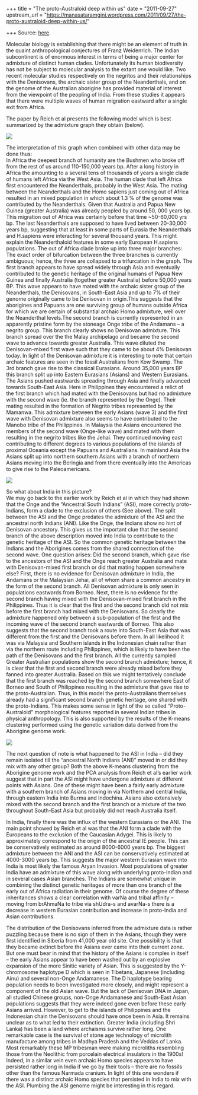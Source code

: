 +++
title = "The proto-Australoid deep within us"
date = "2011-09-27"
upstream_url = "https://manasataramgini.wordpress.com/2011/09/27/the-proto-australoid-deep-within-us/"

+++
Source: [here](https://manasataramgini.wordpress.com/2011/09/27/the-proto-australoid-deep-within-us/).

Molecular biology is establishing that there might be an element of truth in the quaint anthropological conjectures of Franz Weidenrich. The Indian subcontinent is of enormous interest in terms of being a major center for admixture of distinct human clades. Unfortunately its human biodiversity has not be subject to molecular analysis to the extant one would like. Two recent molecular studies respectively on the negritos and their relationships with the Denisovans, the archaic sister group of the Neanderthals, and on the genome of the Australian aborigine has provided material of interest from the viewpoint of the peopling of India. From these studies it appears that there were multiple waves of human migration eastward after a single exit from Africa.

The paper by Reich et al presents the following model which is best summarized by the admixture graph they obtain (below).

[![](https://lh3.googleusercontent.com/-fipSe0UN_m0/ToQWAheYgtI/AAAAAAAACOY/Y3OUP5weBio/s400/Negritos.jpg)](https://picasaweb.google.com/lh/photo/BNGxxLA_kwr13un8APiBGA?feat=embedwebsite)

The interpretation of this graph when combined with other data may be done thus:  
In Africa the deepest branch of humanity are the Bushmen who broke off from the rest of us around 110-150,000 years bp. After a long history in Africa the amounting to a several tens of thousands of years a single clade of humans left Africa via the West Asia. The human clade that left Africa first encountered the Neanderthals, probably in the West Asia. The mating between the Neanderthals and the Homo sapiens just coming out of Africa resulted in an mixed population in which about 1.3 % of the genome was contributed by the Neanderthals. Given that Australia and Papua New Guinea (greater Australia) was already peopled by around 50, 000 years bp. This migration out of Africa was certainly before that time \~50-60,000 yrs bp. The last Neanderthals are supposed to have lived between 20-30,000 years bp, suggesting that at least in some parts of Eurasia the Neanderthals and H.sapiens were interacting for several thousand years. This might explain the Neanderthaloid features in some early European H.sapiens populations. The out of Africa clade broke up into three major branches: The exact order of bifurcation between the three branches is currently ambiguous; hence, the three are collapsed to a trifurcation in the graph. The first branch appears to have spread widely through Asia and eventually contributed to the genetic heritage of the original humans of Papua New Guinea and finally Australia
(together greater Australia) before 50,000 years BP. This wave appears
to have mated with the archaic sister group of the Neanderthals, the Denisovans, in South-East Asia and up to 7% of their genome originally came to be Denisovan in origin.This suggests that the aborigines and Papuans are one surviving group of humans outside Africa for which we are certain of substantial archaic Homo admixture, well over the Neanderthal levels.The second branch is currently represented in an apparently pristine form by the stoneage Onge tribe of the Andamans – a negrito group. This branch clearly shows no Denisovan admixture. This branch spread over the the Malay archipelago and became the second wave to advance towards greater Australia. This wave diluted the Denisovan-mixed first wave such that they came to be about 4% Denisovan today. In light of the Denisovan admixture it is interesting to note that certain archaic features are seen in the fossil Australians from Kow Swamp. The 3rd branch gave rise to the classical Eurasians. Around 35,000 years BP this branch split up into Eastern Eurasians (Asians) and Western Eurasians. The Asians pushed eastwards spreading through Asia and finally advanced towards South-East Asia. Here in Philippines they encountered a relict of the first branch which had mated with the Denisovans but had no admixture with the second wave (ie. the branch represented by the Onge). Their mating resulted in the formation of Negrito tribes represented by the Mamanwa. This admixture between the early Asians (wave 3) and the first wave with Denisovan admixture also seems to have contributed to the Manobo tribe of the Philippines. In Malaysia the Asians encountered the members of the second wave
(Onge-like wave) and mated with them resulting in the negrito tribes
like the Jehai. They continued moving east contributing to different degrees to various populations of the islands of proximal Oceania except the Papuans and Australians. In mainland Asia the Asians split up into northern southern Asians with a branch of northern Asians moving into the Beringia and from there eventually into the Americas to give rise to the Paleoamericans.

[![](https://lh3.googleusercontent.com/-o0pbuX8pcqE/ToVk9BuVlJI/AAAAAAAACOg/owl6FDH1qQA/s400/Onge_ASI.jpg)](https://picasaweb.google.com/lh/photo/RaECEZCgkZzGhUuBOrso0A?feat=embedwebsite)

So what about India in this picture?  
We may go back to the earlier work by Reich et al in which they had shown that the Onge and the “Ancestral South Indians” (ASI), more correctly proto-Indians, form a clade to the exclusion of others (See above). The split between the ASI and the Onge predates the admixture of the ASI and the ancestral north Indians (ANI). Like the Onge, the Indians show no hint of Denisovan ancestory. This gives us the important clue that the second branch of the above description moved into India to contribute to the genetic heritage of the ASI. So the common genetic heritage between the Indians and the Aborigines comes from the shared connection of the second wave. One question arises: Did the second branch, which gave rise to the ancestors of the ASI and the Onge reach greater Australia and mate with Denisovan-mixed first branch or did that mating happen somewhere else? First, there is no evidence for Denisovan admixture in India, the Andamans or the Malaysian Jehai, all of whom share a common ancestry in the form of the second branch. All Denisovan admixture is only seen in populations eastwards from Borneo. Next, there is no evidence for the second branch having mixed with the Denisovan-mixed first branch in the Philippines. Thus it is clear that the first and the second branch did not mix before the first branch had mixed with the Denisovans. So clearly the admixture happened only between a sub-population of the first and the incoming wave of the second branch eastwards of Borneo. This also suggests that the second branch took a route into South-East Asia that was different from the first and the Denisovans before them. In all likelihood it was via Malaysia and Southern islands in the Indonesian chain rather than via the northern route including Philippines, which is likely to have been the path of the Denisovans and the first branch. All the currently sampled Greater Australian populations show the second branch admixture; hence, it is clear that the first and second branch were already mixed before they fanned into greater Australia. Based on this we might tentatively conclude that the first branch was reached by the second branch somewhere East of Borneo and South of Philippines resulting in the admixture that gave rise to the proto-Australian. Thus, in this model the proto-Australians themselves already had a significant second branch genetic heritage, one shared with the proto-Indians. This makes some sense in light of the so called “Proto-Australoid” morphological features reported in several Indian tribes in physical anthropology. This is also supported by the results of the K-means clustering performed using the genetic variation data derived from the Aborigine genome work.

[![](https://lh5.googleusercontent.com/-6hWRzgG4puc/TodqCrCblZI/AAAAAAAACOo/zX2ZoZmAnF0/s800/Kmeans_populations.jpg)](https://picasaweb.google.com/lh/photo/Ed8pd1e6Dxp8470pwY4tsA?feat=embedwebsite)

The next question of note is what happened to the ASI in India – did they remain isolated till the “ancestral North Indians (ANI)” moved in or did they mix with any other group? Both the above K-means clustering from the Aborigine genome work and the PCA analysis from Reich et al’s earlier work suggest that in part the ASI might have undergone admixture at different points with Asians. One of these might have been a fairly early admixture with a southern branch of Asians moving in via Northern and central India, through eastern India into Burma and Indochina. Asians also extensively mixed with the second branch and the first branch or a mixture of the two throughout South-East Asia but probably did not reach Australia itself.

In India, finally there was the influx of the western Eurasians or the ANI. The main point showed by Reich et al was that the ANI form a clade with the Europeans to the exclusion of the Caucasian Adygei. This is likely to approximately correspond to the origin of the ancestral IE people. This can be conservatively estimated as around 8000-6000 years bp. The biggest admixture between the ANI and the ASI can be conservatively estimated at 4000-3000 years bp. This suggests the major western Eurasian wave into India is most likely the famous Aryan Invasion. Most populations of greater India have an admixture of this wave along with underlying proto-Indian and in several cases Asian branches. The Indians are somewhat unique in combining the distinct genetic heritages of more than one branch of the early out of Africa radiation in their genome. Of course the degree of these inheritances shows a clear correlation with varNa and tribal affinity – moving from brAhmaNa to tribe via shUdra-s and avarNa-s there is a decrease in western Eurasian contribution and increase in proto-India and Asian contributions.

The distribution of the Denisovans inferred from the admixture data is rather puzzling because there is no sign of them in the Asians, though they were first identified in Siberia from 41,000 year old site. One possibility is that they became extinct before the Asians ever came into their current zone. But one must bear in mind that the history of the Asians is complex in itself – the early Asians appear to have been washed out by an explosive expansion of the more Sinitic variety of Asian. This is suggested by the Y-chromosome haplotype D which is seen in Tibetans, Japanese (including Ainu) and several non-Onge Andamanese. The D haplotype bearing population needs to been investigated more closely, and might represent a component of the old Asian wave. But the lack of Denisovan DNA in Japan, all studied Chinese groups, non-Onge Andamanese and South-East Asian populations suggests that they were indeed gone even before these early Asians arrived. However, to get to the islands of Philippines and the Indonesian chain the Denisovans should have once been in Asia. It remains unclear as to what led to their extinction. Greater India (including Shri Lanka) has been a land where archaisms survive rather long. One remarkable case is the survival of stone age technology of microlith manufacture among tribes in Madhya Pradesh and the Veddas of Lanka. Most remarkably these MP tribesman were making microliths resembling those from the Neolithic from porcelain electrical insulators in the 1900s! Indeed, in a similar vein even archaic Homo species appears to have persisted rather long in India if we go by their tools – there are no fossils other than the famous Narmada cranium. In light of this one wonders if there was a distinct archaic Homo species that persisted in India to mix with the ASI. Plumbing the ASI genome might be interesting in this regard.

